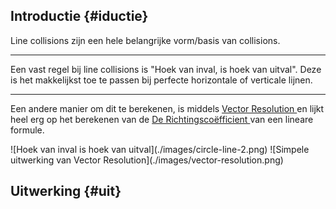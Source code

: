 ## Introductie {#iductie}
Line collisions zijn een hele belangrijke vorm/basis van collisions.
<hr/>
Een vast regel bij line collisions is "Hoek van inval, is hoek van uitval".
Deze is het makkelijkst toe te passen bij perfecte horizontale of verticale lijnen.
<hr/>
<p>
Een andere manier om dit te berekenen, is middels
<a
    href="https://www.physicsclassroom.com/class/vectors/Lesson-1/Vector-Resolution"
    target="_blank">
        Vector Resolution
</a>
en lijkt heel erg op het berekenen van de
<a
    href="https://www.mrchadd.nl/academy/vakken/wiskunde/de-richtingscoefficient"
    target="_blank">
        De Richtingscoëfficient
</a>
van een lineare formule.
</p>
![Hoek van inval is hoek van uitval](./images/circle-line-2.png)
![Simpele uitwerking van Vector Resolution](./images/vector-resolution.png)

## Uitwerking {#uit}

